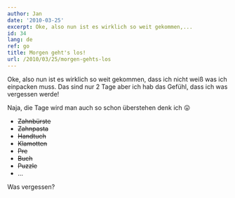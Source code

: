 ```yaml
---
author: Jan
date: '2010-03-25'
excerpt: Oke, also nun ist es wirklich so weit gekommen,...
id: 34
lang: de
ref: go
title: Morgen geht's los!
url: /2010/03/25/morgen-gehts-los
---
```


Oke, also nun ist es wirklich so weit gekommen, dass ich nicht weiß was ich einpacken muss. Das sind nur 2 Tage aber ich hab das Gefühl, dass ich was vergessen werde!

Naja, die Tage wird man auch so schon überstehen denk ich 😛

  * <span style="text-decoration: line-through;">Zahnbürste</span>
  * <span style="text-decoration: line-through;">Zahnpasta</span>
  * <span style="text-decoration: line-through;">Handtuch</span>
  * <span style="text-decoration: line-through;">Klamotten</span>
  * <span style="text-decoration: line-through;">Pre</span>
  * <span style="text-decoration: line-through;">Buch</span>
  * <span style="text-decoration: line-through;">Puzzle</span>
  * &#8230;

Was vergessen?